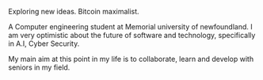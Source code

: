 Exploring new ideas.
Bitcoin maximalist.


A Computer engineering student at Memorial university of newfoundland. I am very optimistic about the future of software and technology, specifically in A.I, Cyber Security.

My main aim at this point in my life is to collaborate, learn and develop with seniors in my field.
